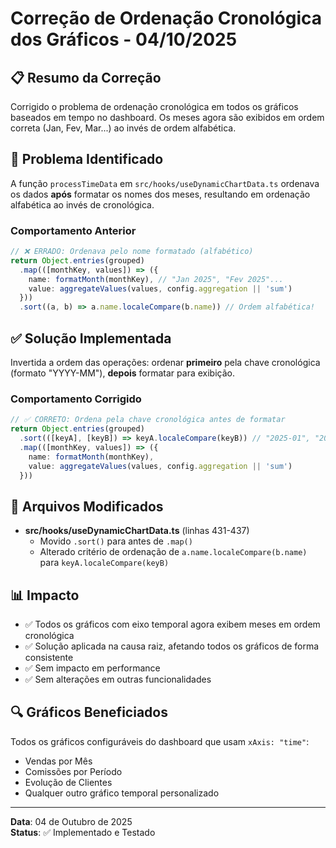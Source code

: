 # Correção de Ordenação Cronológica dos Gráficos - 04/10/2025

## 📋 Resumo da Correção
Corrigido o problema de ordenação cronológica em todos os gráficos baseados em tempo no dashboard. Os meses agora são exibidos em ordem correta (Jan, Fev, Mar...) ao invés de ordem alfabética.

## 🐛 Problema Identificado
A função `processTimeData` em `src/hooks/useDynamicChartData.ts` ordenava os dados **após** formatar os nomes dos meses, resultando em ordenação alfabética ao invés de cronológica.

### Comportamento Anterior
```typescript
// ❌ ERRADO: Ordenava pelo nome formatado (alfabético)
return Object.entries(grouped)
  .map(([monthKey, values]) => ({
    name: formatMonth(monthKey), // "Jan 2025", "Fev 2025"...
    value: aggregateValues(values, config.aggregation || 'sum')
  }))
  .sort((a, b) => a.name.localeCompare(b.name)) // Ordem alfabética!
```

## ✅ Solução Implementada
Invertida a ordem das operações: ordenar **primeiro** pela chave cronológica (formato "YYYY-MM"), **depois** formatar para exibição.

### Comportamento Corrigido
```typescript
// ✅ CORRETO: Ordena pela chave cronológica antes de formatar
return Object.entries(grouped)
  .sort(([keyA], [keyB]) => keyA.localeCompare(keyB)) // "2025-01", "2025-02"...
  .map(([monthKey, values]) => ({
    name: formatMonth(monthKey),
    value: aggregateValues(values, config.aggregation || 'sum')
  }))
```

## 🎯 Arquivos Modificados
- **src/hooks/useDynamicChartData.ts** (linhas 431-437)
  - Movido `.sort()` para antes de `.map()`
  - Alterado critério de ordenação de `a.name.localeCompare(b.name)` para `keyA.localeCompare(keyB)`

## 📊 Impacto
- ✅ Todos os gráficos com eixo temporal agora exibem meses em ordem cronológica
- ✅ Solução aplicada na causa raiz, afetando todos os gráficos de forma consistente
- ✅ Sem impacto em performance
- ✅ Sem alterações em outras funcionalidades

## 🔍 Gráficos Beneficiados
Todos os gráficos configuráveis do dashboard que usam `xAxis: "time"`:
- Vendas por Mês
- Comissões por Período
- Evolução de Clientes
- Qualquer outro gráfico temporal personalizado

---
**Data**: 04 de Outubro de 2025  
**Status**: ✅ Implementado e Testado
